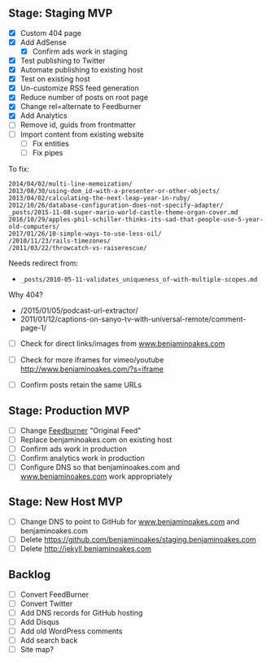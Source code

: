 ## Stage: Staging MVP

- [x] Custom 404 page
- [x] Add AdSense
  - [x] Confirm ads work in staging
- [x] Test publishing to Twitter
- [x] Automate publishing to existing host
- [x] Test on existing host
- [x] Un-customize RSS feed generation
- [x] Reduce number of posts on root page
- [x] Change rel=alternate to Feedburner
- [x] Add Analytics
- [ ] Remove id, guids from frontmatter
- [ ] Import content from existing website
  - [ ] Fix entities
  - [ ] Fix pipes

To fix:

```
2014/04/02/multi-line-memoization/
2013/08/30/using-dom_id-with-a-presenter-or-other-objects/
2013/04/02/calculating-the-next-leap-year-in-ruby/
2012/10/26/database-configuration-does-not-specify-adapter/
_posts/2015-11-08-super-mario-world-castle-theme-organ-cover.md
2016/10/29/apples-phil-schiller-thinks-its-sad-that-people-use-5-year-old-computers/
2017/01/26/10-simple-ways-to-use-less-oil/
/2010/11/23/rails-timezones/
/2011/03/22/throwcatch-vs-raiserescue/
```

Needs redirect from:

* `_posts/2010-05-11-validates_uniqueness_of-with-multiple-scopes.md`

Why 404?

* /2015/01/05/podcast-url-extractor/
* 2011/01/12/captions-on-sanyo-tv-with-universal-remote/comment-page-1/

- [ ] Check for direct links/images from www.benjaminoakes.com
- [ ] Check for more iframes for vimeo/youtube http://www.benjaminoakes.com/?s=iframe

- [ ] Confirm posts retain the same URLs

## Stage: Production MVP

- [ ] Change [Feedburner](https://feedburner.google.com/fb/a/myfeeds) "Original Feed"
- [ ] Replace benjaminoakes.com on existing host
- [ ] Confirm ads work in production
- [ ] Confirm analytics work in production
- [ ] Configure DNS so that benjaminoakes.com and www.benjaminoakes.com work appropriately

## Stage: New Host MVP

- [ ] Change DNS to point to GitHub for www.benjaminoakes.com and benjaminoakes.com
- [ ] Delete https://github.com/benjaminoakes/staging.benjaminoakes.com
- [ ] Delete http://jekyll.benjaminoakes.com

## Backlog

- [ ] Convert FeedBurner
- [ ] Convert Twitter
- [ ] Add DNS records for GitHub hosting
- [ ] Add Disqus
- [ ] Add old WordPress comments
- [ ] Add search back
- [ ] Site map?

